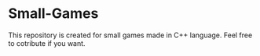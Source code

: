 # Small-Games

This repository is created for small games made in C++ language. 
Feel free to cotribute if you want. 
